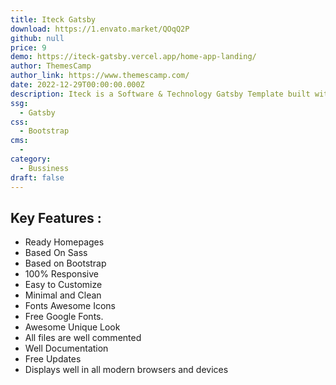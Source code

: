 ```yaml
---
title: Iteck Gatsby
download: https://1.envato.market/QOqQ2P
github: null
price: 9
demo: https://iteck-gatsby.vercel.app/home-app-landing/
author: ThemesCamp
author_link: https://www.themescamp.com/
date: 2022-12-29T00:00:00.000Z
description: Iteck is a Software & Technology Gatsby Template built with NextJs, perfect for Modeling Business Startups, IT services and digtal agencies. Responsive based on Bootstrap. 
ssg:
  - Gatsby
css:
  - Bootstrap
cms:
  - 
category:
  - Bussiness
draft: false
---
```

## Key Features :

- Ready Homepages
- Based On Sass
- Based on Bootstrap
- 100% Responsive
- Easy to Customize
- Minimal and Clean
- Fonts Awesome Icons
- Free Google Fonts.
- Awesome Unique Look
- All files are well commented
- Well Documentation
- Free Updates
- Displays well in all modern browsers and devices
